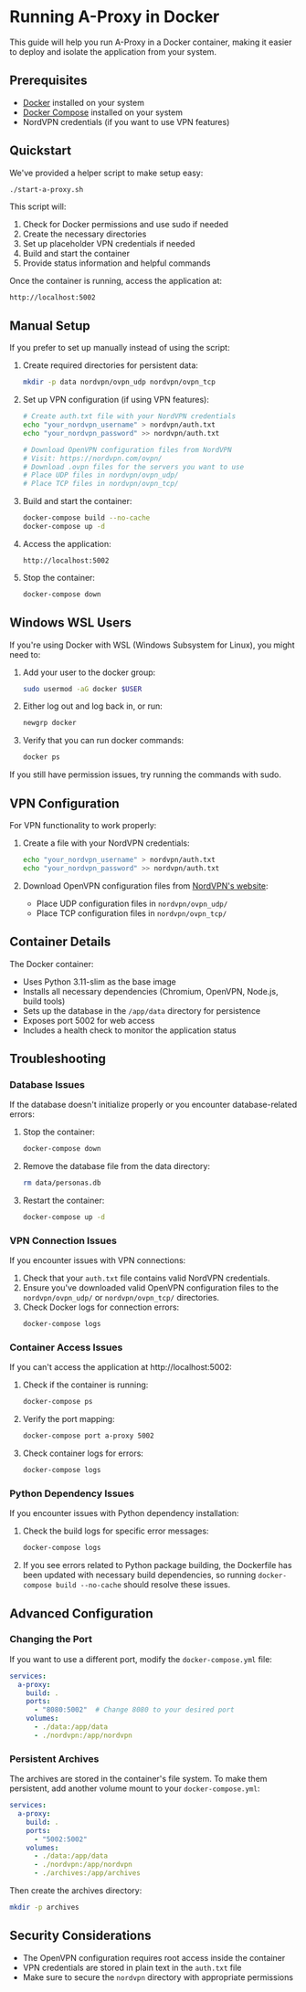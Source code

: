 # Running A-Proxy in Docker

This guide will help you run A-Proxy in a Docker container, making it easier to deploy and isolate the application from your system.

## Prerequisites

- [Docker](https://docs.docker.com/get-docker/) installed on your system
- [Docker Compose](https://docs.docker.com/compose/install/) installed on your system
- NordVPN credentials (if you want to use VPN features)

## Quickstart

We've provided a helper script to make setup easy:

```bash
./start-a-proxy.sh
```

This script will:
1. Check for Docker permissions and use sudo if needed
2. Create the necessary directories
3. Set up placeholder VPN credentials if needed
4. Build and start the container
5. Provide status information and helpful commands

Once the container is running, access the application at:
```
http://localhost:5002
```

## Manual Setup

If you prefer to set up manually instead of using the script:

1. Create required directories for persistent data:
   ```bash
   mkdir -p data nordvpn/ovpn_udp nordvpn/ovpn_tcp
   ```

2. Set up VPN configuration (if using VPN features):
   ```bash
   # Create auth.txt file with your NordVPN credentials
   echo "your_nordvpn_username" > nordvpn/auth.txt
   echo "your_nordvpn_password" >> nordvpn/auth.txt
   
   # Download OpenVPN configuration files from NordVPN
   # Visit: https://nordvpn.com/ovpn/
   # Download .ovpn files for the servers you want to use
   # Place UDP files in nordvpn/ovpn_udp/
   # Place TCP files in nordvpn/ovpn_tcp/
   ```

3. Build and start the container:
   ```bash
   docker-compose build --no-cache
   docker-compose up -d
   ```

4. Access the application:
   ```
   http://localhost:5002
   ```

5. Stop the container:
   ```bash
   docker-compose down
   ```

## Windows WSL Users

If you're using Docker with WSL (Windows Subsystem for Linux), you might need to:

1. Add your user to the docker group:
   ```bash
   sudo usermod -aG docker $USER
   ```

2. Either log out and log back in, or run:
   ```bash
   newgrp docker
   ```

3. Verify that you can run docker commands:
   ```bash
   docker ps
   ```

If you still have permission issues, try running the commands with sudo.

## VPN Configuration

For VPN functionality to work properly:

1. Create a file with your NordVPN credentials:
   ```bash
   echo "your_nordvpn_username" > nordvpn/auth.txt
   echo "your_nordvpn_password" >> nordvpn/auth.txt
   ```

2. Download OpenVPN configuration files from [NordVPN's website](https://nordvpn.com/ovpn/):
   - Place UDP configuration files in `nordvpn/ovpn_udp/`
   - Place TCP configuration files in `nordvpn/ovpn_tcp/`

## Container Details

The Docker container:
- Uses Python 3.11-slim as the base image
- Installs all necessary dependencies (Chromium, OpenVPN, Node.js, build tools)
- Sets up the database in the `/app/data` directory for persistence
- Exposes port 5002 for web access
- Includes a health check to monitor the application status

## Troubleshooting

### Database Issues

If the database doesn't initialize properly or you encounter database-related errors:

1. Stop the container:
   ```bash
   docker-compose down
   ```

2. Remove the database file from the data directory:
   ```bash
   rm data/personas.db
   ```

3. Restart the container:
   ```bash
   docker-compose up -d
   ```

### VPN Connection Issues

If you encounter issues with VPN connections:

1. Check that your `auth.txt` file contains valid NordVPN credentials.
2. Ensure you've downloaded valid OpenVPN configuration files to the `nordvpn/ovpn_udp/` or `nordvpn/ovpn_tcp/` directories.
3. Check Docker logs for connection errors:
   ```bash
   docker-compose logs
   ```

### Container Access Issues

If you can't access the application at http://localhost:5002:

1. Check if the container is running:
   ```bash
   docker-compose ps
   ```

2. Verify the port mapping:
   ```bash
   docker-compose port a-proxy 5002
   ```

3. Check container logs for errors:
   ```bash
   docker-compose logs
   ```

### Python Dependency Issues

If you encounter issues with Python dependency installation:

1. Check the build logs for specific error messages:
   ```bash
   docker-compose logs
   ```

2. If you see errors related to Python package building, the Dockerfile has been updated with necessary build dependencies, so running `docker-compose build --no-cache` should resolve these issues.

## Advanced Configuration

### Changing the Port

If you want to use a different port, modify the `docker-compose.yml` file:

```yaml
services:
  a-proxy:
    build: .
    ports:
      - "8080:5002"  # Change 8080 to your desired port
    volumes:
      - ./data:/app/data
      - ./nordvpn:/app/nordvpn
```

### Persistent Archives

The archives are stored in the container's file system. To make them persistent, add another volume mount to your `docker-compose.yml`:

```yaml
services:
  a-proxy:
    build: .
    ports:
      - "5002:5002"
    volumes:
      - ./data:/app/data
      - ./nordvpn:/app/nordvpn
      - ./archives:/app/archives
```

Then create the archives directory:
```bash
mkdir -p archives
```

## Security Considerations

- The OpenVPN configuration requires root access inside the container
- VPN credentials are stored in plain text in the `auth.txt` file
- Make sure to secure the `nordvpn` directory with appropriate permissions
